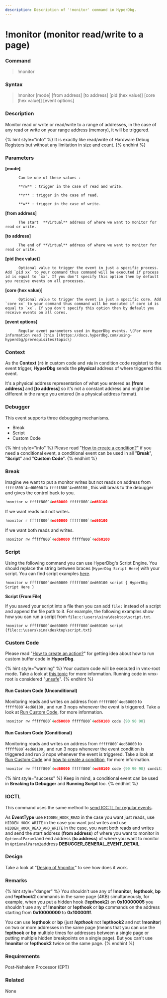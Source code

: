 ```yaml
---
description: Description of '!monitor' command in HyperDbg.
---
```


# !monitor \(monitor read/write to a page\)

### Command

> !monitor

### Syntax

> !monitor \[mode\] \[from address\] \[to address\] \[pid \(hex value\)\] \[core \(hex value\)\] \[event options\]

### Description

Monitor read or write or read/write to a range of addresses, in the case of any read or write on your range address \(memory\), it will be triggered.

{% hint style="info" %}
It is exactly like read/write of Hardware Debug Registers but without any limitation in size and count.
{% endhint %}

### Parameters

**\[mode\]**

          Can be one of these values :

          **rw** : trigger in the case of read and write.

          **r** : trigger in the case of read.

          **w** : trigger in the case of write.

**\[from address\]**

          The start  **Virtual** address of where we want to monitor for read or write.

**\[to address\]**

          The end of **Virtual** address of where we want to monitor for read or write.

**\[pid \(hex value\)\]**

          Optional value to trigger the event in just a specific process. Add `pid xx` to your command thus command will be executed if process id is equal to `xx`. If you don't specify this option then by default you receive events on all processes.

**\[core \(hex value\)\]**

          Optional value to trigger the event in just a specific core. Add `core xx` to your command thus command will be executed if core id is equal to `xx`. If you don't specify this option then by default you receive events on all cores.

**\[event options\]**

          Regular event parameters used in HyperDbg events. \(For more information read [this ](https://docs.hyperdbg.com/using-hyperdbg/prerequisites)topic\)

### Context

As the **Context** \(**`r8`** in custom code and **`rdx`** in condition code register\) to the event trigger, **HyperDbg** sends the **physical** address of where triggered this event. 

It's a physical address representation of what you entered as **\[from address\]** and **\[to address\]** so it's not a constant address and might be different in the range you entered \(in a physical address format\). 

### Debugger

This event supports three debugging mechanisms.

* Break
* Script
* Custom Code

{% hint style="info" %}
Please read  "[How to create a condition?](https://docs.hyperdbg.com/using-hyperdbg/prerequisites/how-to-create-a-condition)" if you need a conditional event, a conditional event can be used in all "**Break**", "**Script**" and "**Custom Code**".
{% endhint %}

### Break

Imagine we want to put a monitor writes but not reads on address from ``fffff800`4ed60000`` to ``fffff800`4ed60100`` , this will break to the debugger and gives the control back to you.

```c
!monitor w fffff800`4ed60000 fffff800`4ed60100 
```

If we want reads but not writes.

```c
!monitor r fffff800`4ed60000 fffff800`4ed60100 
```

If we want both reads and writes.

```c
!monitor rw fffff800`4ed60000 fffff800`4ed60100 
```

### Script

Using the following command you can use HyperDbg's Script Engine. You should replace the string between braces \(`HyperDbg Script Here`\) with your script. You can find script examples [here](https://docs.hyperdbg.com/commands/scripting-language/examples). 

    !monitor w fffff800`4ed60000 fffff800`4ed60100 script { HyperDbg Script Here }

**Script \(From File\)**

If you saved your script into a file then you can add `file:` instead of a script and append the file path to it. For example, the following examples show how you can run a script from `file:c:\users\sina\desktop\script.txt`. 

    !monitor w fffff800`4ed60000 fffff800`4ed60100 script {file:c:\users\sina\desktop\script.txt}

### Custom Code

Please read  "[How to create an action?](https://docs.hyperdbg.com/using-hyperdbg/prerequisites/how-to-create-an-action)" for getting idea about how to run custom buffer code in **HyperDbg**.

{% hint style="warning" %}
Your custom code will be executed in vmx-root mode. Take a look at [this topic](https://docs.hyperdbg.com/tips-and-tricks/considerations/vmx-root-mode-vs-vmx-non-root-mode) for more information. Running code in vmx-root is considered "[unsafe](https://docs.hyperdbg.com/tips-and-tricks/considerations/the-unsafe-behavior)".
{% endhint %}

#### Run Custom Code \(Unconditional\)

Monitoring reads and writes on address from ``fffff800`4ed60000`` to ``fffff800`4ed60100`` ,  and run 3 nops whenever the event is triggered. Take a look at [Run Custom Code](https://docs.hyperdbg.com/using-hyperdbg/prerequisites/how-to-create-an-action#run-custom-codes), for more information.

```c
!monitor rw fffff800`4ed60000 fffff800`4ed60100 code {90 90 90}
```

#### Run Custom Code \(Conditional\)

Monitoring reads and writes on address from ``fffff800`4ed60000`` to ``fffff800`4ed60100`` ,  and run 3 nops whenever the event condition is triggered and run 3 nops whenever the event is triggered. Take a look at [Run Custom Code](https://docs.hyperdbg.com/using-hyperdbg/prerequisites/how-to-create-an-action#run-custom-codes) and [how to create a condition](https://docs.hyperdbg.com/using-hyperdbg/prerequisites/how-to-create-a-condition), for more information.

```c
!monitor rw fffff800`4ed60000 fffff800`4ed60100 code {90 90 90} condition {90 90 90}
```

{% hint style="success" %}
Keep in mind, a conditional event can be used in **Breaking to Debugger** and **Running Script** too.
{% endhint %}

### IOCTL

This command uses the same method to [send IOCTL for regular events](https://docs.hyperdbg.com/design/debugger-internals/ioctl-requests-for-events). 

As **EventType** use  `HIDDEN_HOOK_READ` in the case you want just reads, use `HIDDEN_HOOK_WRITE` in the case you want just writes and use `HIDDEN_HOOK_READ_AND_WRITE` in the case, you want both reads and writes and send the start address \(**from address**\) of where you want to monitor in `OptionalParam1`and end address \(**to address**\) of where you want to monitor in `OptionalParam2`address  **DEBUGGER\_GENERAL\_EVENT\_DETAIL**.

### Design

Take a look at "[Design of !monitor](https://docs.hyperdbg.com/design/features/vmm-module/design-of-monitor)" to see how does it work.

### **Remarks**

{% hint style="danger" %}
You shouldn't use any of **!monitor**, **!epthook**, **bp** and **!epthook2** commands in the same page \(4KB\) simultaneously, for example, when you put a hidden hook \(**!epthook2**\) on **0x10000005** you shouldn't use any of **!monitor** or **!epthook** or **bp** commands on the address starting from **0x10000000** to **0x10000fff**.

 You can use **!epthook** or **bp** \(just _**!epthook**_ not **!epthook2** and not **!monitor**\) on two or more addresses in the same page \(means that you can use the **!epthook** or **bp** multiple times for addresses between a single page or putting multiple hidden breakpoints on a single page\). But you can't use **!monitor** or **!epthook2** twice on the same page.
{% endhint %}

### Requirements

Post-Nehalem Processor \(EPT\)

### Related

None

